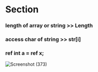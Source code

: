 # Section
### length of array or string >> Length 


### access char of string >> str[i]

### ref int a = ref x;
![Screenshot (373)](https://user-images.githubusercontent.com/87450539/209445785-f91b630f-4aeb-4c13-baed-eb50dc31e1aa.png)
